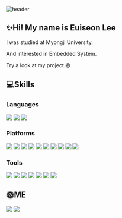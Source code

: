 ![header](https://capsule-render.vercel.app/api?type=waving&color=0:BC0000,100:000000&text=wellcome&fontAlign=20&fontAlignY=33&height=140&fontColor=663333&fontSize=70)
## ✨Hi! My name is Euiseon Lee
I was studied at Myongji University.

And interested in Embedded System.

Try a look at my project.😄

## 💻Skills

### Languages
<img src="https://img.shields.io/badge/C-A8B9CC?style=flat-square&logo=C&logoColor=black"/></a> 
<img src="https://img.shields.io/badge/C++-00599C?style=flat-square&logo=C%2B%2B&logoColor=white"/></a> 
<img src="https://img.shields.io/badge/Python-3776AB?style=flat-square&logo=Python&logoColor=white"/></a> 
### Platforms
<img src="https://img.shields.io/badge/OpenCV-5C3EE8?style=flat-square&logo=Opencv"/></a> 
<img src="https://img.shields.io/badge/OpenGL-5586A4?style=flat-square&logo=Opengl&logoColor=white"/></a> 
<img src="https://img.shields.io/badge/Linux-FCC624?style=flat-square&logo=Linux&logoColor=black"/></a> 
<img src="https://img.shields.io/badge/Replit-667881?style=flat-square&logo=Replit&logoColor=white"/></a> 
<img src="https://img.shields.io/badge/Qt-41CD52?style=flat-square&logo=Qt&logoColor=white"/></a> 
<img src="https://img.shields.io/badge/Arduino-00979D?style=flat-square&logo=Arduino&logoColor=white"/></a> 
<img src="https://img.shields.io/badge/Raspberry Pi-A22846?style=flat-square&logo=Raspberry Pi&logoColor=white"/></a> 
<img src="https://img.shields.io/badge/ARM Cortex-0091BD?style=flat-square&logo=Arm&logoColor=white"/></a> 
<img src="https://img.shields.io/badge/IFTTT-000000?style=flat-square&logo=IFTTT&logoColor=white"/></a> 
<img src="https://img.shields.io/badge/Adafruit-000000?style=flat-square&logo=Adafruit&logoColor=white"/></a> 

### Tools
<img src="https://img.shields.io/badge/MATLAB-A30701?style=flat-square&logo=MathWorks&logoColor=white"/></a> 
<img src="https://img.shields.io/badge/Visual Studio-5C2D91?style=flat-square&logo=Visual Studio&logoColor=white"/></a> 
<img src="https://img.shields.io/badge/Visual Studio Code-007ACC?style=flat-square&logo=Visual Studio Code&logoColor=white"/></a> 
<img src="https://img.shields.io/badge/GIT-F05032?style=flat-square&logo=Git&logoColor=white"/></a> 
<img src="https://img.shields.io/badge/Notion-000000?style=flat-square&logo=Notion&logoColor=white"/></a>
<img src="https://img.shields.io/badge/Ubuntu-E95420?style=flat-square&logo=Ubuntu&logoColor=white"/></a> 
<img src="https://img.shields.io/badge/Solidworks-005386?style=flat-square&logo=Dassault Systèmes&logoColor=white"/></a> 

## 🌞ME
<a href="https://www.instagram.com/u.s_1.2/"><img src="https://img.shields.io/badge/u.s_1.2-E4405F?style=flat-square&logo=Instagram&logoColor=white&link=https://www.instagram.com/u.s_1.2/"/></a>
<a href="https://mail.naver.com/#%7B%22fClass%22%3A%22write%22%2C%22oParameter%22%3A%7B%22orderType%22%3A%22new%22%2C%22sMailList%22%3A%22%22%7D%7D"><img src="https://img.shields.io/badge/jncdfgh13@naver.com-03C75A?style=flatsquare&logo=Naver&logoColor=white&link=https://mail.naver.com/#%7B%22fClass%22%3A%22write%22%2C%22oParameter%22%3A%7B%22orderType%22%3A%22new%22%2C%22sMailList%22%3A%22%22%7D%7D/"/></a>

<!--
**EuiSeonLEE/EuiSeonLEE** is a ✨ _special_ ✨ repository because its `README.md` (this file) appears on your GitHub profile.

Here are some ideas to get you started:

- 🔭 I’m currently working on ...
- 🌱 I’m currently learning ...
- 👯 I’m looking to collaborate on ...
- 🤔 I’m looking for help with ...
- 💬 Ask me about ...
- 📫 How to reach me: ...
- 😄 Pronouns: ...
- ⚡ Fun fact: ...
-->

